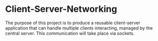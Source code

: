 # Client-Server-Networking
The purpose of this project is to produce a reusable client-server application that can handle multiple clients interacting, managed by the central server. This communication will take place via sockets.
